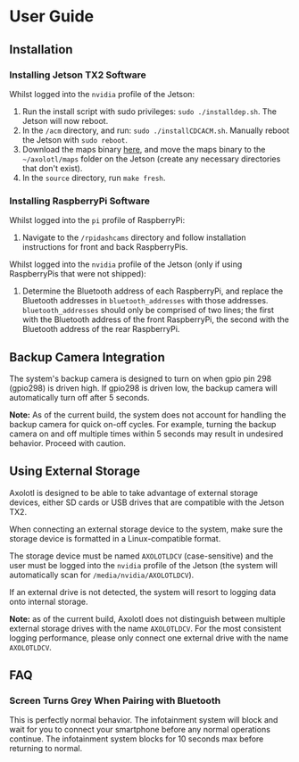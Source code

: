 # User Guide

## Installation
### Installing Jetson TX2 Software
Whilst logged into the `nvidia` profile of the Jetson:
1.  Run the install script with sudo privileges: `sudo ./installdep.sh`. The Jetson will now reboot.
2.  In the `/acm` directory, and run: `sudo ./installCDCACM.sh`. Manually reboot the Jetson with `sudo reboot`.
3.  Download the maps binary [here](https://drive.google.com/open?id=1UpHisYQQdKC_r3oSZfjjtk_R77760Z-u), and move the maps binary to the `~/axolotl/maps` folder on the Jetson (create any necessary directories that don't exist).
5.  In the `source` directory, run `make fresh`.

### Installing RaspberryPi Software
Whilst logged into the `pi` profile of RaspberryPi:
1. Navigate to the `/rpidashcams` directory and follow installation instructions for front and back RaspberryPis.

Whilst logged into the `nvidia` profile of the Jetson (only if using RaspberryPis that were not shipped):
1. Determine the Bluetooth address of each RaspberryPi, and replace the Bluetooth addresses in `bluetooth_addresses` with those addresses. `bluetooth_addresses` should only be comprised of two lines; the first with the Bluetooth address of the front RaspberryPi, the second with the Bluetooth address of the rear RaspberryPi.

## Backup Camera Integration
The system's backup camera is designed to turn on when gpio pin 298 (gpio298) is driven high. If gpio298 is driven low, the backup camera will automatically turn off after 5 seconds.

__Note:__ As of the current build, the system does not account for handling the backup camera for quick on-off cycles. For example, turning the backup camera on and off multiple times within 5 seconds may result in undesired behavior. Proceed with caution.

## Using External Storage
Axolotl is designed to be able to take advantage of external storage devices, either SD cards or USB drives that are compatible with the Jetson TX2.

When connecting an external storage device to the system, make sure the storage device is formatted in a Linux-compatible format.

The storage device must be named `AXOLOTLDCV` (case-sensitive) and the user must be logged into the `nvidia` profile of the Jetson (the system will automatically scan for `/media/nvidia/AXOLOTLDCV`).

If an external drive is not detected, the system will resort to logging data onto internal storage.

__Note:__ as of the current build, Axolotl does not distinguish between multiple external storage drives with the name `AXOLOTLDCV`. For the most consistent logging performance, please only connect one external drive with the name `AXOLOTLDCV`.

## FAQ
### Screen Turns Grey When Pairing with Bluetooth
This is perfectly normal behavior. The infotainment system will block and wait for you to connect your smartphone before any normal operations continue.
The infotainment system blocks for 10 seconds max before returning to normal.
